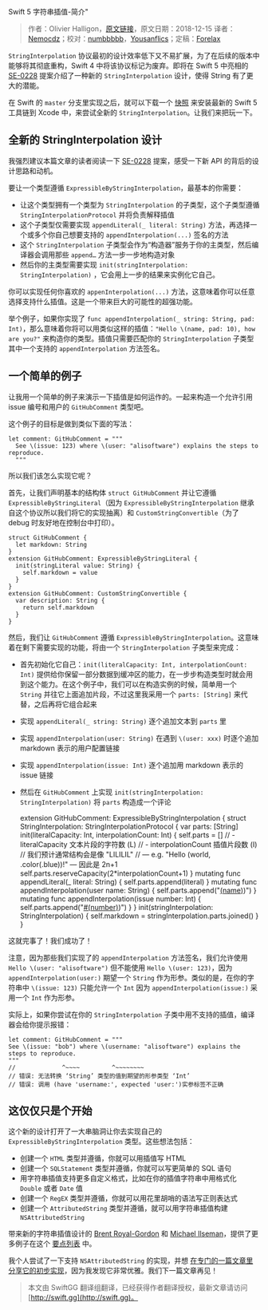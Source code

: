Swift 5 字符串插值-简介"

> 作者：Olivier Halligon，[原文链接](http://alisoftware.github.io/swift/2018/12/15/swift5-stringinterpolation-part1/)，原文日期：2018-12-15
> 译者：[Nemocdz](https://nemocdz.github.io/)；校对：[numbbbbb](http://numbbbbb.com/)，[Yousanflics](http://blog.yousanflics.com.cn)；定稿：[Forelax](http://forelax.space)
  








 

 `StringInterpolation` 协议最初的设计效率低下又不易扩展，为了在后续的版本中能够将其彻底重构，Swift 4 中将该协议标记为废弃。即将在 Swift 5 中亮相的 [SE-0228](https://github.com/apple/swift-evolution/blob/master/proposals/0228-fix-expressiblebystringinterpolation.md) 提案介绍了一种新的 `StringInterpolation` 设计，使得 String 有了更大的潜能。

 

 在 Swift 的 `master` 分支里实现之后，就可以下载一个 [快照](https://swift.org/download/#snapshots) 来安装最新的 Swift 5 工具链到 Xcode 中，来尝试全新的 `StringInterpolation`。让我们来把玩一下。

 ## 全新的 StringInterpolation 设计

 我强烈建议本篇文章的读者阅读一下 [SE-0228](https://github.com/apple/swift-evolution/blob/master/proposals/0228-fix-expressiblebystringinterpolation.md) 提案，感受一下新 API 的背后的设计思路和动机。

 要让一个类型遵循 `ExpressibleByStringInterpolation`，最基本的你需要：

* 让这个类型拥有一个类型为 `StringInterpolation` 的子类型，这个子类型遵循 `StringInterpolationProtocol` 并将负责解释插值
* 这个子类型仅需要实现 `appendLiteral(_ literal: String)` 方法，再选择一个或多个你自己想要支持的 `appendInterpolation(...)` 签名的方法
* 这个 `StringInterpolation` 子类型会作为“构造器”服务于你的主类型，然后编译器会调用那些 `append…` 方法一步一步地构造对象
* 然后你的主类型需要实现 `init(stringInterpolation: StringInterpolation)` ，它会用上一步的结果来实例化它自己。

你可以实现任何你喜欢的 `appenInterpolation(...)` 方法，这意味着你可以任意选择支持什么插值。这是一个带来巨大的可能性的超强功能。

举个例子，如果你实现了 `func appendInterpolation(_ string: String, pad: Int)`，那么意味着你将可以用类似这样的插值：`"Hello \(name, pad: 10), how are you?"` 来构造你的类型。插值只需要匹配你的 `StringInterpolation` 子类型其中一个支持的 `appendInterpolation` 方法签名。

## 一个简单的例子

让我用一个简单的例子来演示一下插值是如何运作的。一起来构造一个允许引用 issue 编号和用户的 `GitHubComment` 类型吧。

这个例子的目标是做到类似下面的写法：

     
    let comment: GitHubComment = """
      See \(issue: 123) where \(user: "alisoftware") explains the steps to reproduce.
      """

所以我们该怎么实现它呢？

首先，让我们声明基本的结构体 `struct GitHubComment` 并让它遵循 `ExpressibleByStringLiteral`（因为 `ExpressibleByStringInterpolation` 继承自这个协议所以我们将它的实现抽离）和 `CustomStringConvertible`（为了 debug 时友好地在控制台中打印）。

    
    struct GitHubComment {
      let markdown: String
    }
    extension GitHubComment: ExpressibleByStringLiteral {
      init(stringLiteral value: String) {
        self.markdown = value
      }
    }
    extension GitHubComment: CustomStringConvertible {
      var description: String {
        return self.markdown
      }
    }

然后，我们让 `GitHubComment` 遵循 `ExpressibleByStringInterpolation`。这意味着在剩下需要实现的功能，将由一个 `StringInterpolation` 子类型来完成：

* 首先初始化它自己：`init(literalCapacity: Int, interpolationCount: Int)` 提供给你保留一部分数据到缓冲区的能力，在一步步构造类型时就会用到这个能力。在这个例子中，我们可以在构造实例的时候，简单用一个 `String` 并往它上面追加片段，不过这里我采用一个 `parts: [String]` 来代替，之后再将它组合起来

* 实现 `appendLiteral(_ string: String)` 逐个追加文本到 `parts` 里

* 实现 `appendInterpolation(user: String)` 在遇到 `\(user: xxx)` 时逐个追加 markdown 表示的用户配置链接

* 实现 `appendInterpolation(issue: Int)` 逐个追加用 markdown 表示的 issue 链接

* 然后在 `GitHubComment` 上实现 `init(stringInterpolation: StringInterpolation)` 将 `parts` 构造成一个评论

    
    extension GitHubComment: ExpressibleByStringInterpolation {
      struct StringInterpolation: StringInterpolationProtocol {
        var parts: [String]
          init(literalCapacity: Int, interpolationCount: Int) {
          self.parts = []
          // - literalCapacity 文本片段的字符数 (L)
          // - interpolationCount 插值片段数 (I)
          // 我们预计通常结构会是像 "LILILIL"
          // — e.g. "Hello \(world, .color(.blue))!" — 因此是 2n+1
          self.parts.reserveCapacity(2*interpolationCount+1)
        }
          mutating func appendLiteral(_ literal: String) {
          self.parts.append(literal)
        }
        mutating func appendInterpolation(user name: String) {
          self.parts.append("[\(name)](https://github.com/\(name))")
        }
        mutating func appendInterpolation(issue number: Int) {
          self.parts.append("[#\(number)](issues/\(number))")
        }
      }
      init(stringInterpolation: StringInterpolation) {
        self.markdown = stringInterpolation.parts.joined()
      }
    }

这就完事了！我们成功了！

注意，因为那些我们实现了的 `appendInterpolation` 方法签名，我们允许使用 `Hello \(user: "alisoftware")` 但不能使用 `Hello \(user: 123)`，因为 `appendInterpolation(user:)` 期望一个 `String` 作为形参。类似的是，在你的字符串中 `\(issue: 123)` 只能允许一个 `Int` 因为 `appendInterpolation(issue:)` 采用一个 `Int` 作为形参。

实际上，如果你尝试在你的 `StringInterpolation` 子类中用不支持的插值，编译器会给你提示报错：

    
    let comment: GitHubComment = """
    See \(issue: "bob") where \(username: "alisoftware") explains the steps to reproduce.
    """
    //             ^~~~~         ^~~~~~~~~
    // 错误: 无法转换 ‘String’ 类型的值到期望的形参类型 ‘Int’
    // 错误: 调用 (have 'username:', expected 'user:')实参标签不正确

## 这仅仅只是个开始

这个新的设计打开了一大串脑洞让你去实现自己的 `ExpressibleByStringInterpolation` 类型。这些想法包括：

* 创建一个 `HTML` 类型并遵循，你就可以用插值写 HTML 
* 创建一个 `SQLStatement` 类型并遵循，你就可以写更简单的 SQL 语句
* 用字符串插值支持更多自定义格式，比如在你的插值字符串中用格式化 `Double` 或者 `Date` 值
* 创建一个 `RegEX` 类型并遵循，你就可以用花里胡哨的语法写正则表达式
* 创建一个 `AttributedString` 类型并遵循，就可以用字符串插值构建 `NSAttributedString` 

带来新的字符串插值设计的 [Brent Royal-Gordon](https://github.com/brentdax) 和 [Michael Ilseman](https://github.com/milseman)，提供了更多例子在这个 [要点列表](https://gist.github.com/brentdax/0b46ce25b7da1049e61b4669352094b6) 中。

我个人尝试了一下支持 `NSAttributedString` 的实现，并想 [在专门的一篇文章里分享它的初步实现](http://alisoftware.github.io/swift/2018/12/16/swift5-stringinterpolation-part2/)，因为我发现它非常优雅。我们下一篇文章再见！
> 本文由 SwiftGG 翻译组翻译，已经获得作者翻译授权，最新文章请访问 [http://swift.gg](http://swift.gg)。